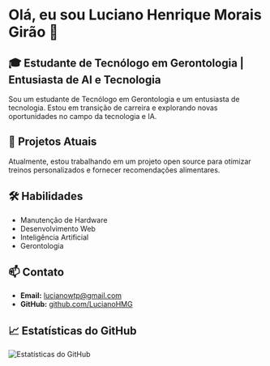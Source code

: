 # Olá, eu sou Luciano Henrique Morais Girão 👋

## 🎓 Estudante de Tecnólogo em Gerontologia | Entusiasta de AI e Tecnologia

Sou um estudante de Tecnólogo em Gerontologia e um entusiasta de tecnologia. Estou em transição de carreira e explorando novas oportunidades no campo da tecnologia e IA.

## 🌟 Projetos Atuais
Atualmente, estou trabalhando em um projeto open source para otimizar treinos personalizados e fornecer recomendações alimentares.

## 🛠️ Habilidades
- Manutenção de Hardware
- Desenvolvimento Web
- Inteligência Artificial
- Gerontologia

## 📫 Contato
- **Email:** lucianowtp@gmail.com 
- **GitHub:** [github.com/LucianoHMG](https://github.com/LucianoHMG)

## 📈 Estatísticas do GitHub
![Estatísticas do GitHub](https://github-readme-stats.vercel.app/api?username=LucianoHMG&show_icons=true)
